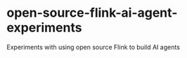 # open-source-flink-ai-agent-experiments
Experiments with using open source Flink to build AI agents
